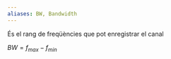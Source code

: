 ```yaml
---
aliases: BW, Bandwidth
---
```


És el rang de freqüències que pot enregistrar el canal

$BW = f_{max} -f_{min}$
